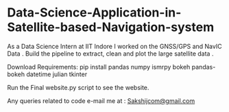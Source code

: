 # Data-Science-Application-in-Satellite-based-Navigation-system
As a Data Science Intern at IIT Indore I worked on the GNSS/GPS and NavIC Data . Build the pipeline to extract, clean and plot the large satellite data .

Download Requirements:
pip install 
pandas
numpy
ismrpy
bokeh
pandas-bokeh
datetime
julian
tkinter

Run the Final website.py script to see the website.

Any queries related to code e-mail me at : Sakshijcom@gmail.com
